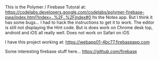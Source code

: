 This is the Polymer / Firebase Tutoral at:
https://codelabs.developers.google.com/codelabs/polymer-firebase-pwa/index.html?index=..%2F..%2Findex#0
Its the Notes app.
But I think it has some bugs... I had to hack the instructions to get it to work.
The editor is still not displaying the Hint code.
But is does work on Chrome desk top, android and iOS all really well.
Does not work on Safari on iOS


I have this project working at:
https://webapp01-4bc77.firebaseapp.com


Some interesting firebase stuff here...
https://github.com/firebase
